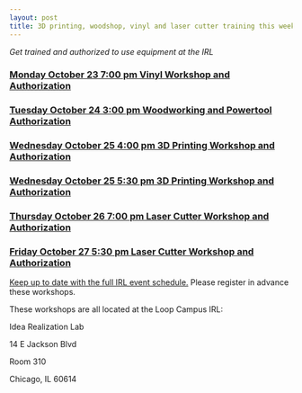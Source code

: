 ```yaml
---
layout: post
title: 3D printing, woodshop, vinyl and laser cutter training this week
---
```


*Get trained and authorized to use equipment at the IRL*

 
### [Monday October 23 7:00 pm Vinyl Workshop and Authorization](https://www.eventbrite.com/e/vinyl-cutter-workshop-1023-tickets-38553435363?aff=efbeventtix)

### [Tuesday October 24 3:00 pm Woodworking and Powertool Authorization](https://www.eventbrite.com/e/woodshop-workshop-tickets-39090193822)

### [Wednesday October 25 4:00 pm 3D Printing Workshop and Authorization](https://www.eventbrite.com/e/3d-printer-workshop-1025-tickets-38774189645?aff=efbeventtix)

### [Wednesday October 25 5:30 pm 3D Printing Workshop and Authorization](https://www.eventbrite.com/e/cnc-router-workshop-1025-tickets-38774031171?aff=efbeventtix)

### [Thursday October 26 7:00 pm Laser Cutter Workshop and Authorization](https://www.eventbrite.com/e/laser-cutter-workshop-1026-tickets-38774355140?aff=efbeventtix)

### [Friday October 27 5:30 pm Laser Cutter Workshop and Authorization](https://www.eventbrite.com/e/laser-cutter-workshop-1027-tickets-38773856649?aff=efbeventtix)

[Keep up to date with the full IRL event schedule.](https://www.facebook.com/pg/IdeaRealizationLabDPU/events/)  Please register in advance these workshops. 

These workshops are all located at the Loop Campus IRL:

Idea Realization Lab

14 E Jackson Blvd

Room 310

Chicago, IL 60614
